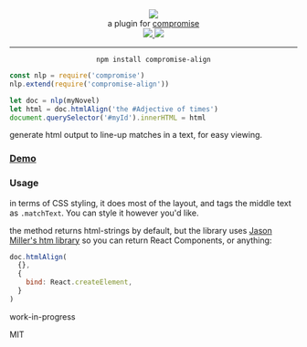 <div align="center">
  <img src="https://cloud.githubusercontent.com/assets/399657/23590290/ede73772-01aa-11e7-8915-181ef21027bc.png" />

  <div>a plugin for <a href="https://github.com/spencermountain/compromise/">compromise</a></div>
  
  <!-- npm version -->
  <a href="https://npmjs.org/package/compromise-align">
    <img src="https://img.shields.io/npm/v/compromise-align.svg?style=flat-square" />
  </a>
  
  <!-- file size -->
  <a href="https://unpkg.com/compromise-align/builds/compromise-align.min.js">
    <img src="https://badge-size.herokuapp.com/spencermountain/compromise-align/master/builds/compromise-align.min.js" />
  </a>
   <hr/>
</div>

<div align="center">
  <code>npm install compromise-align</code>
</div>

```js
const nlp = require('compromise')
nlp.extend(require('compromise-align'))

let doc = nlp(myNovel)
let html = doc.htmlAlign('the #Adjective of times')
document.querySelector('#myId').innerHTML = html
```

generate html output to line-up matches in a text, for easy viewing.

### [Demo](http://spencermounta.in/compromise-align/)

### Usage

in terms of CSS styling, it does most of the layout, and tags the middle text as `.matchText`.
You can style it however you'd like.

the method returns html-strings by default, but the library uses [Jason Miller's htm library](https://github.com/developit/htm) so you can return React Components, or anything:

```js
doc.htmlAlign(
  {},
  {
    bind: React.createElement,
  }
)
```

work-in-progress

MIT
